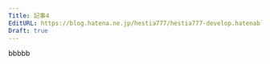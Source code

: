```yaml
---
Title: 記事4
EditURL: https://blog.hatena.ne.jp/hestia777/hestia777-develop.hatenablog.com/atom/entry/article4
Draft: true
---
```


bbbbb
